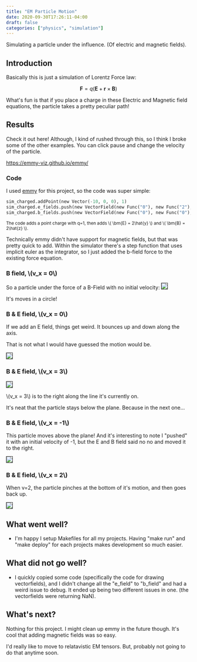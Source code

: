 ```yaml
---
title: "EM Particle Motion"
date: 2020-09-30T17:26:11-04:00
draft: false
categories: ["physics", "simulation"]
---
```


Simulating a particle under the influence. (Of electric and magnetic fields).

<!--more-->

## Introduction

Basically this is just a simulation of Lorentz Force law:

$$ \bm{F} = q(\bm{E} + \bm{r} \times \bm{B} ) $$

What's fun is that if you place a charge in these Electric and Magnetic field equations, the particle takes a pretty peculiar path!

## Results

Check it out here! Although, I kind of rushed through this, so I think I broke some of the other examples. You can click pause and change the velocity of the particle.

https://emmy-viz.github.io/emmy/

### Code

I used [emmy](https://github.com/emmy-viz/emmy) for this project, so the code was super simple:

```python
sim_charged.addPoint(new Vector(-10, 0, 0), 1)
sim_charged.e_fields.push(new VectorField(new Func("0"), new Func("2"), new Func("0")))
sim_charged.b_fields.push(new VectorField(new Func("0"), new Func("0"), new Func("2")))
```

<small>The code adds a point charge with q=1, then adds \\( \bm{E} = 2\hat{y} \\) and \\( \bm{B} = 2\hat{z} \\).</small>

Technically emmy didn't have support for magnetic fields, but that was pretty quick to add. Within the simulator there's a step function that uses implicit euler as the integrator, so I just added the b-field force to the existing force equation.

### B field, \\(v_x = 0\\)

So a particle under the force of a B-Field with no initial velocity:
<img style="border: 1px solid" src="/b_field_real.gif">

It's moves in a circle!

### B & E field, \\(v_x = 0\\)

If we add an E field, things get weird. It bounces up and down along the axis.

That is not what I would have guessed the motion would be.

<img style="border: 1px solid" src="/v0_real.gif">

### B & E field, \\(v_x = 3\\)

<img style="border: 1px solid" src="/v3_real.gif">

\\(v_x = 3\\) is to the right along the line it's currently on.

It's neat that the particle stays below the plane. Because in the next one...

### B & E field, \\(v_x = -1\\)

This particle moves above the plane! And it's interesting to note I "pushed" it with an initial velocity of -1, but the E and B field said no no and moved it to the right.

<img style="border: 1px solid" src="/v_minus1_real.gif">

### B & E field, \\(v_x = 2\\)

When v=2, the particle pinches at the bottom of it's motion, and then goes back up.

<img style="border: 1px solid" src="/v2_real.gif">

## What went well?

- I'm happy I setup Makefiles for all my projects. Having "make run" and "make deploy" for each projects makes development so much easier.

## What did not go well?

- I quickly copied some code (specifically the code for drawing vectorfields), and I didn't change all the "e_field" to "b_field" and had a weird issue to debug. It ended up being two different issues in one. (the vectorfields were returning NaN).

## What's next?

Nothing for this project. I might clean up emmy in the future though. It's cool that adding magnetic fields was so easy.

I'd really like to move to relatavistic EM tensors. But, probably not going to do that anytime soon.
